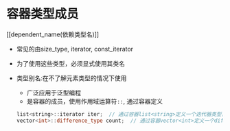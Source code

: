 # 容器类型成员

[[dependent_name(依赖类型名)]]

- 常见的由size_type, iterator, const_iterator
- 为了使用这些类型，必须显式使用其类名
- 类型别名:在不了解元素类型的情况下使用
  - 广泛应用于泛型编程
  - 是容器的成员，使用作用域运算符`::`, 通过容器定义

  ```c++
  list<string>::iterator iter;  // 通过容器list<string>定义一个迭代器类型，iter是一个指向string的迭代器类型
  vector<int>::difference_type count;  // 通过容器vector<int>定义一个difference_type类型
  ```